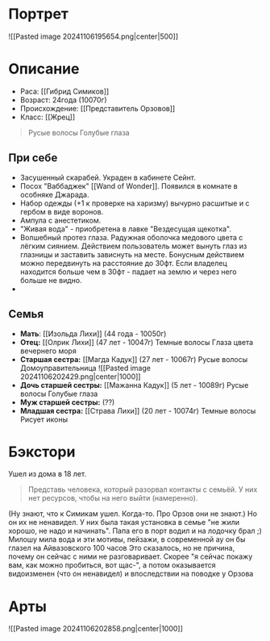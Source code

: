 # Портрет
![[Pasted image 20241106195654.png|center|500]]
# Описание
* Раса: [[Гибрид Симиков]]
* Возраст: 24года (10070г)
* Происхождение: [[Представитель Орзовов]]
* Класс: [[Жрец]]
>Русые волосы
>Голубые глаза
## При себе
* Засушенный скарабей.
	Украден в кабинете Сейнт.
* Посох "Ваббаджек" [[Wand of Wonder]].
	Появился в комнате в особняке Джарада.
* Набор одежды (+1 к проверке на харизму) вычурно расшитые и с гербом в виде воронов.
* Ампула с анестетиком.
* "Живая вода" - приобретена в лавке "Вездесущая щекотка".
* Волшебный протез глаза. Радужная оболочка медового цвета с лёгким сиянием.
	Действием пользователь может вынуть глаз из глазницы и заставить зависнуть на месте. Бонусным действием можно передвинуть на расстояние до 30фт. Если владелец находится больше чем в 30фт - падает на землю и через него больше не видно.
* 
## Семья
* **Мать**: [[Изольда Лихи]] (44 года - 10050г)
* **Отец:** [[Олрик Лихи]] (47 лет - 10047г)
	Темные волосы
	Глаза цвета вечернего моря
* **Старшая сестра:** [[Магда Кадук]] (27 лет - 10067г)
	Русые волосы
	Домоуправительница
	![[Pasted image 20241106202429.png|center|1000]]
* **Дочь старшей сестры:** [[Мажанна Кадук]] (5 лет - 10089г)
	Русые волосы
	Голубые глаза
* **Муж старшей сестры:** (??)
* **Младшая сестра:** [[Страва Лихи]] (20 лет - 10074г)
	Темные волосы
	Рисует иконы
# Бэкстори
Ушел из дома в 18 лет.

>Представь человека, который разорвал контакты с семьёй. У них нет ресурсов, чтобы на него выйти (намеренно).

(Ну знают, что к Симикам ушел. Когда-то. Про Орзов они не знают.)
Но он их не ненавидел. У них была такая установка в семье "не жили хорошо, не надо и начинать".
Папа его в порт водил и на лодочку брал ;) Милошу мила вода и эти мотивы, пейзажи, в современной ау он бы глазел на Айвазовского 100 часов
Это сказалось, но не причина, почему он сейчас с ними не разговаривает. Скорее "я сейчас покажу вам, как можно пробиться, вот щас-", а потом оказывается видоизменен (что он ненавидел) и впоследствии на поводке у Орзова
# Арты
![[Pasted image 20241106202858.png|center|1000]]
